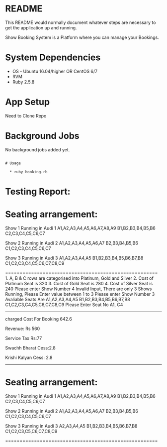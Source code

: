 # README

This README would normally document whatever steps are necessary to get the
application up and running.

Show Booking System is a Platform where you can manage your Bookings.

# System Dependencies

* OS - Ubuntu 16.04/higher OR CentOS 6/7
* RVM
* Ruby 2.5.8

# App Setup

Need to Clone Repo


# Background Jobs

No background jobs added yet.


```

# Usage

  * ruby booking.rb

```
# Testing Report:
Seating arrangement:
=========================================
Show 1 Running in Audi 1
A1,A2,A3,A4,A5,A6,A7,A8,A9
B1,B2,B3,B4,B5,B6
C2,C3,C4,C5,C6,C7

Show 2 Running in Audi 2
A1,A2,A3,A4,A5,A6,A7
B2,B3,B4,B5,B6
C1,C2,C3,C4,C5,C6,C7

Show 3 Running in Audi 3
A1,A2,A3,A4,A5
B1,B2,B3,B4,B5,B6,B7,B8
C1,C2,C3,C4,C5,C6,C7,C8,C9

=====================================================
      1. A, B & C rows are categorised into Platinum, Gold and Silver
      2. Cost of Platinum Seat is 320
      3. Cost of Gold Seat is 280
      4. Cost of Silver Seat is 240
Please enter Show Number
4
Invalid Input, There are only 3 Shows Running, Please Enter value between 1 to 3
Please enter Show Number
3
Avaliable Seats Are
A1,A2,A3,A4,A5
B1,B2,B3,B4,B5,B6,B7,B8
C1,C2,C3,C4,C5,C6,C7,C8,C9
Please Enter Seat No
A1, C4
*********************************************************
charged Cost For Booking 642.6

Revenue: Rs 560

Service Tax Rs:77

Swachh Bharat Cess:2.8

Krishi Kalyan Cess: 2.8

*********************************************************
Seating arrangement:
=========================================
Show 1 Running in Audi 1
A1,A2,A3,A4,A5,A6,A7,A8,A9
B1,B2,B3,B4,B5,B6
C2,C3,C4,C5,C6,C7

Show 2 Running in Audi 2
A1,A2,A3,A4,A5,A6,A7
B2,B3,B4,B5,B6
C1,C2,C3,C4,C5,C6,C7

Show 3 Running in Audi 3
A2,A3,A4,A5
B1,B2,B3,B4,B5,B6,B7,B8
C1,C2,C3,C5,C6,C7,C8,C9

=====================================================

